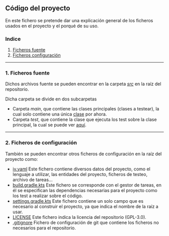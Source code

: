 ## Código del proyecto

En este fichero se pretende dar una explicación general de los ficheros usados en el proyecto y el porqué de su uso.

### Indice
1. [Ficheros fuente](#id1)
2. [Ficheros configuración](#id2)
---

### 1. Ficheros fuente <a id="id1"></a>

Dichos archivos fuente se pueden encontrar en la carpeta [*src*](../docs/) en la raíz del repositorio.

Dicha carpeta se divide en dos subcarpetas
- Carpeta *main*, que contiene las clases principales (clases a testear), la cual solo contiene una única [clase](../src/main/kotlin/com/inmobiliv/vivienda.kt) por ahora.
- Carpeta *test*, que contiene la clase que ejecuta los test sobre la clase principal, la cual se puede ver [aquí](../src/test/kotlin/com/inmobiliv/TestJUnit.kt).

---
### 2. Ficheros de configuración <a id="id2"></a>

También se pueden encontrar otros ficheros de configuración en la raíz del proyecto como:

- [iv.yaml](../iv.yaml) Este fichero contiene diversos datos del proyecto, como el lenguaje a utilizar, las entidades del proyecto, ficheros de testeo, archivo de tareas...
- [build.gradle.kts](../build.gradle.kts) Este fichero se corresponde con el gestor de tareas, en él se especifican las dependencias necesarias para el proyecto como los test a realizar sobre el código.
- [settings.gradle.kts](../settings.gradle.kts) Este fichero contiene un solo campo que es necesario al construir el proyecto, ya que indica el nombre de la raíz a usar.
- [LICENSE](../LICENSE) Este fichero indica la licencia del repositorio (GPL-3.0).
- [.gitignore](../.gitignore) Fichero de configuración de git que contiene los ficheros no necesarios para el repositorio.